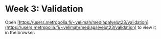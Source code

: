 # Week 3: Validation

Open [https://users.metropolia.fi/~velimah/mediapalvelut23/validation](https://users.metropolia.fi/~velimah/mediapalvelut23/validation) to view it in the browser.
